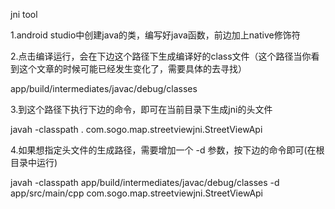 jni tool

1.android studio中创建java的类，编写好java函数，前边加上native修饰符

2.点击编译运行，会在下边这个路径下生成编译好的class文件（这个路径当你看到这个文章的时候可能已经发生变化了，需要具体的去寻找）

app/build/intermediates/javac/debug/classes

3.到这个路径下执行下边的命令，即可在当前目录下生成jni的头文件

javah -classpath . com.sogo.map.streetviewjni.StreetViewApi

4.如果想指定头文件的生成路径，需要增加一个 -d 参数，按下边的命令即可(在根目录中运行)

javah -classpath app/build/intermediates/javac/debug/classes -d app/src/main/cpp com.sogo.map.streetviewjni.StreetViewApi
